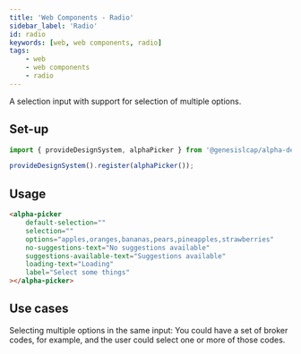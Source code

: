 ```yaml
---
title: 'Web Components - Radio'
sidebar_label: 'Radio'
id: radio
keywords: [web, web components, radio]
tags:
    - web
    - web components
    - radio
---
```


A selection input with support for selection of multiple options.

## Set-up

```ts
import { provideDesignSystem, alphaPicker } from '@genesislcap/alpha-design-system';

provideDesignSystem().register(alphaPicker());
```

## Usage

```html
<alpha-picker
    default-selection=""
    selection=""
    options="apples,oranges,bananas,pears,pineapples,strawberries"
    no-suggestions-text="No suggestions available"
    suggestions-available-text="Suggestions available"
    loading-text="Loading"
    label="Select some things"
></alpha-picker>
```

## Use cases

Selecting multiple options in the same input: You could have a set of broker codes, for example, and the user could select one or more of those codes.
